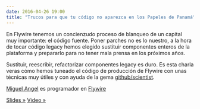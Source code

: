 ```yaml
---
date: 2016-04-26 19:00
title: "Trucos para que tu código no aparezca en los Papeles de Panamá"
---
```


En Flywire tenemos un concienzudo proceso de blanqueo de un capital muy importante: el código fuente. Poner parches no es lo nuestro, a la hora de tocar código legacy hemos elegido sustituir componentes enteros de la plataforma y prepararlo para no tener mala prensa en los próximos años.

Sustituir, reescribir, refactorizar componentes legacy es duro. Es esta charla veras cómo hemos tuneado el código de producción de Flywire con unas técnicas muy útiles y con ayuda de la gema [github/scientist](https://github.com/github/scientist).

[Miguel Angel](https://twitter.com/elmendalerenda) es programador en [Flywire](https://www.flywire.com/)

[Slides »](https://github.com/elmendalerenda/valenciarb_panamapapers)
[Video »](https://youtu.be/PNvWKcw4b_M)
